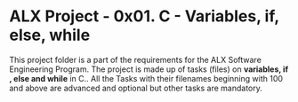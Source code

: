 
# ALX Project - 0x01. C - Variables, if, else, while

This project folder is a part of the requirements for the ALX Software Engineering Program.
The project is made up of tasks (files) on **variables, if , else and while** in C..
All the Tasks with their filenames beginning with 100 and above are advanced and optional but other tasks are mandatory.
